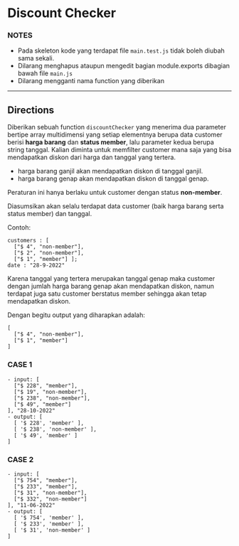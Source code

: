 # Discount Checker

### NOTES

- Pada skeleton kode yang terdapat file `main.test.js` tidak boleh diubah sama sekali.
- Dilarang menghapus ataupun mengedit bagian module.exports dibagian bawah file `main.js`
- Dilarang mengganti nama function yang diberikan

---

## Directions

Diberikan sebuah function `discountChecker` yang menerima dua parameter bertipe array multidimensi yang setiap elementnya berupa data customer berisi **harga barang** dan **status member**, lalu parameter kedua berupa string tanggal. Kalian diminta untuk memfilter customer mana saja yang bisa mendapatkan diskon dari harga dan tanggal yang tertera.

- harga barang ganjil akan mendapatkan diskon di tanggal ganjil.
- harga barang genap akan mendapatkan diskon di tanggal genap.

Peraturan ini hanya berlaku untuk customer dengan status **non-member**.

Diasumsikan akan selalu terdapat data customer (baik harga barang serta status member) dan tanggal.

Contoh:

```
customers : [
  ["$ 4", "non-member"],
  ["$ 2", "non-member"],
  ["$ 1", "member"] ];
date : "28-9-2022"
```

Karena tanggal yang tertera merupakan tanggal genap maka customer dengan jumlah harga barang genap akan mendapatkan diskon, namun terdapat juga satu customer berstatus member sehingga akan tetap mendapatkan diskon. 

Dengan begitu output yang diharapkan adalah:

```
[
  ["$ 4", "non-member"],
  ["$ 1", "member"]
]
```

### CASE 1
```
- input: [
  ["$ 228", "member"],
  ["$ 19", "non-member"],
  ["$ 238", "non-member"],
  ["$ 49", "member"]
], "28-10-2022"
- output: [
  [ '$ 228', 'member' ],
  [ '$ 238', 'non-member' ],
  [ '$ 49', 'member' ]
]
```

### CASE 2
```
- input: [
  ["$ 754", "member"],
  ["$ 233", "member"],
  ["$ 31", "non-member"],
  ["$ 332", "non-member"]
], "11-06-2022"
- output: [
  [ '$ 754', 'member' ],
  [ '$ 233', 'member' ],
  [ '$ 31', 'non-member' ]
]
```